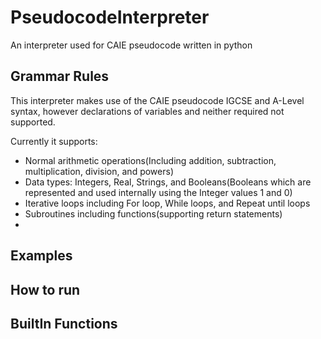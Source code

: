 # PseudocodeInterpreter
An interpreter used for CAIE pseudocode written in python

## Grammar Rules
This interpreter makes use of the CAIE pseudocode IGCSE and A-Level syntax, however declarations of variables and neither required not supported.

Currently it supports:
- Normal arithmetic operations(Including addition, subtraction, multiplication, division, and powers)
- Data types: Integers, Real, Strings, and Booleans(Booleans which are represented and used internally using the Integer values 1 and 0)
- Iterative loops including For loop, While loops, and Repeat until loops
- Subroutines including functions(supporting return statements)
- 
## Examples

## How to run

## BuiltIn Functions
